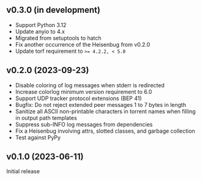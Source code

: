 v0.3.0 (in development)
-----------------------
- Support Python 3.12
- Update anyio to 4.x
- Migrated from setuptools to hatch
- Fix another occurrence of the Heisenbug from v0.2.0
- Update torf requirement to `>= 4.2.2, < 5.0`

v0.2.0 (2023-09-23)
-------------------
- Disable coloring of log messages when stderr is redirected
- Increase colorlog minimum version requirement to 6.0
- Support UDP tracker protocol extensions (BEP 41)
- Bugfix: Do not reject extended peer messages 1 to 7 bytes in length
- Sanitize all ASCII non-printable characters in torrent names when filling in
  output path templates
- Suppress sub-INFO log messages from dependencies
- Fix a Heisenbug involving attrs, slotted classes, and garbage collection
- Test against PyPy

v0.1.0 (2023-06-11)
-------------------
Initial release

